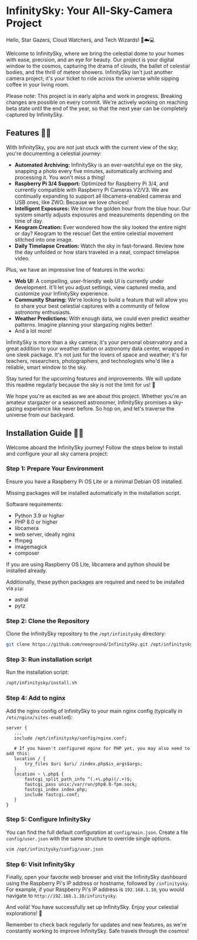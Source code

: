 # InfinitySky: Your All-Sky-Camera Project

Hello, Star Gazers, Cloud Watchers, and Tech Wizards! 🌟☁️💻

Welcome to InfinitySky, where we bring the celestial dome to your homes with ease,
precision, and an eye for beauty. Our project is your digital window to the cosmos,
capturing the drama of clouds, the ballet of celestial bodies, and the thrill of
meteor showers. InfinitySky isn't just another camera project; it's your ticket
to ride across the universe while sipping coffee in your living room.

Please note: This project is in early alpha and work in progress. Breaking changes are
possible on every commit. We're actively working on reaching beta state until the end of the year,
so that the next year can be completely captured by InfinitySky.

## Features 📸🌌

With InfinitySky, you are not just stuck with the current view of the sky;
you're documenting a celestial journey:

- **Automated Archiving:** InfinitySky is an ever-watchful eye on the sky, snapping a photo every five minutes,
  automatically archiving and processing it. You won't miss a thing!
- **Raspberry Pi 3/4 Support:** Optimized for Raspberry Pi 3/4, and currently compatible with Raspberry Pi Cameras
  V2/V3. We are continually expanding to support all libcamera-enabled cameras and USB ones, like ZWO.
  Because we love choices!
- **Intelligent Exposures:** We know the golden hour from the blue hour. Our system smartly adjusts exposures and
  measurements depending on the time of day.
- **Keogram Creation:** Ever wondered how the sky looked the entire night or day? Keogram to the rescue! Get the entire
  celestial movement stitched into one image.
- **Daily Timelapse Creation:** Watch the sky in fast-forward. Review how the day unfolded or how stars traveled in a
  neat, compact timelapse video.

Plus, we have an impressive line of features in the works:

- **Web UI:** A compelling, user-friendly web UI is currently under development. It'll let you adjust settings, view
  captured media, and customize your InfinitySky experience.
- **Community Sharing:** We're looking to build a feature that will allow you to share your best celestial captures with
  a community of fellow astronomy enthusiasts.
- **Weather Predictions:** With enough data, we could even predict weather patterns. Imagine planning your stargazing
  nights better!
- And a lot more!

InfinitySky is more than a sky camera; it's your personal observatory and a great addition to your weather station
or astronomy data center, wrapped in one sleek package. It's not just for the lovers of space and weather; 
it's for teachers, researchers,  photographers, and technologists who'd like a reliable, smart window to the sky.

Stay tuned for the upcoming features and improvements. We will update this readme regularly because the sky is not the
limit for us! 🚀

We hope you're as excited as we are about this project. Whether you're an amateur stargazer or a seasoned astronomer,
InfinitySky promises a sky-gazing experience like never before. So hop on, and let's traverse the universe from our
backyard.

## Installation Guide 👩‍💻

Welcome aboard the InfinitySky journey! Follow the steps below to install and configure your all sky camera project:

### Step 1: Prepare Your Environment

Ensure you have a Raspberry Pi OS Lite or a minimal Debian OS installed.

Missing packages will be installed automatically in the installation script.

Software requirements:

- Python 3.9 or higher
- PHP 8.0 or higher
- libcamera
- web server, ideally nginx
- ffmpeg
- imagemagick
- composer

If you are using Raspberry OS Lite, libcamera and python should be installed already.

Additionally, these python packages are required and need to be installed via `pip`:

- astral
- pytz

### Step 2: Clone the Repository

Clone the InfinitySky repository to the `/opt/infinitysky` directory:

```bash
git clone https://github.com/neoground/InfinitySky.git /opt/infinitysky
```

### Step 3: Run installation script

Run the installation script:

```bash
/opt/infinitysky/install.sh
```

### Step 4: Add to nginx

Add the nginx config of InfinitySky to your main nginx config (typically in `/etc/nginx/sites-enabled`):

```
server {
   ...
   include /opt/infinitysky/config/nginx.conf;
   
   # If you haven't configured nginx for PHP yet, you may also need to add this:
   location / {
       try_files $uri $uri/ /index.php$is_args$args;
   }
   location ~ \.php$ {
       fastcgi_split_path_info ^(.+\.php)(/.+)$;
       fastcgi_pass unix:/var/run/php8.0-fpm.sock;
       fastcgi_index index.php;
       include fastcgi.conf;
   }
}
```

### Step 5: Configure InfinitySky

You can find the full default configuration at `config/main.json`. Create a file `config/user.json` with
the same structure to override single options.

```bash
vim /opt/infinitysky/config/user.json
```

### Step 6: Visit InfinitySky

Finally, open your favorite web browser and visit the InfinitySky dashboard using the Raspberry Pi's IP address or
hostname, followed by `/infinitysky`. For example, if your Raspberry Pi's IP address is `192.168.1.10`, you would
navigate to `http://192.168.1.10/infinitysky`.

And voilà! You have successfully set up InfinitySky. Enjoy your celestial explorations! 🌌

Remember to check back regularly for updates and new features, as we're constantly working to improve InfinitySky. Safe
travels through the cosmos!
